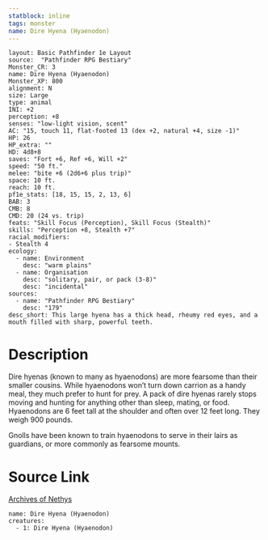 ```yaml
---
statblock: inline
tags: monster
name: Dire Hyena (Hyaenodon)
---
```

```statblock
layout: Basic Pathfinder 1e Layout
source:  "Pathfinder RPG Bestiary"
Monster_CR: 3
name: Dire Hyena (Hyaenodon)
Monster_XP: 800
alignment: N
size: Large
type: animal
INI: +2
perception: +8
senses: "low-light vision, scent"
AC: "15, touch 11, flat-footed 13 (dex +2, natural +4, size -1)"
HP: 26
HP_extra: ""
HD: 4d8+8
saves: "Fort +6, Ref +6, Will +2"
speed: "50 ft."
melee: "bite +6 (2d6+6 plus trip)"
space: 10 ft.
reach: 10 ft.
pf1e_stats: [18, 15, 15, 2, 13, 6]
BAB: 3
CMB: 8
CMD: 20 (24 vs. trip)
feats: "Skill Focus (Perception), Skill Focus (Stealth)"
skills: "Perception +8, Stealth +7"
racial_modifiers:
- Stealth 4
ecology:
  - name: Environment
    desc: "warm plains"
  - name: Organisation
    desc: "solitary, pair, or pack (3-8)"
    desc: "incidental"
sources:
  - name: "Pathfinder RPG Bestiary"
    desc: "179"
desc_short: This large hyena has a thick head, rheumy red eyes, and a mouth filled with sharp, powerful teeth.
```
# Description
Dire hyenas (known to many as hyaenodons) are more fearsome than their smaller cousins. While hyaenodons won’t turn down carrion as a handy meal, they much prefer to hunt for prey. A pack of dire hyenas rarely stops moving and hunting for anything other than sleep, mating, or food. Hyaenodons are 6 feet tall at the shoulder and often over 12 feet long. They weigh 900 pounds.

Gnolls have been known to train hyaenodons to serve in their lairs as guardians, or more commonly as fearsome mounts.
# Source Link
[Archives of Nethys](https://aonprd.com/MonsterDisplay.aspx?ItemName=Dire%20Hyena%20(Hyaenodon))
```encounter-table
name: Dire Hyena (Hyaenodon)
creatures:
  - 1: Dire Hyena (Hyaenodon)
```
